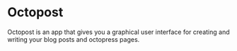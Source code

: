 Octopost
========

Octopost is an app that gives you a graphical user interface for creating and writing your blog posts and octopress pages.
